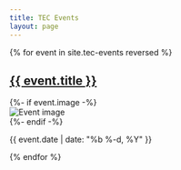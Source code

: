 ```yaml
---
title: TEC Events
layout: page
---
```

<div class="events-list">
    {% for event in site.tec-events reversed %}
    <div class="event-item">
        <h2 class="event-title"><a href="{{ event.url }}">{{ event.title }}</a></h2>
        {%- if event.image -%}
        <div class="event-image">
            <img src="{{ event.image }}" alt="Event image">
        </div>
        {%- endif -%}
        <div class="event-info">
            <p class="date">{{ event.date | date: "%b %-d, %Y" }}</p>
        </div>
    </div>
    {% endfor %}
</div>
